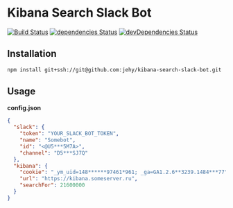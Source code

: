 # Kibana Search Slack Bot

[![Build Status](https://travis-ci.org/jehy/kibana-search-slack-bot.svg?branch=master)](https://travis-ci.org/jehy/kibana-search-slack-bot)
[![dependencies Status](https://david-dm.org/jehy/kibana-search-slack-bot/status.svg)](https://david-dm.org/jehy/kibana-search-slack-bot)
[![devDependencies Status](https://david-dm.org/jehy/kibana-search-slack-bot/dev-status.svg)](https://david-dm.org/jehy/kibana-search-slack-bot?type=dev)

## Installation
```bash
npm install git+ssh://git@github.com:jehy/kibana-search-slack-bot.git
```

## Usage
**config.json**
```json
{
  "slack": {
    "token": "YOUR_SLACK_BOT_TOKEN",
    "name": "Somebot",
    "id": "<@U5***5M7A>",
    "channel": "D5***SJ7Q"
  },
  "kibana": {
    "cookie": "_ym_uid=148******97461*961; _ga=GA1.2.6**3239.1484***77",
    "url": "https://kibana.someserver.ru",
    "searchFor": 21600000
  }
}
```